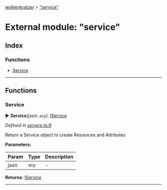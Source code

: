 [wolkenkratzer](../README.md) > ["service"](../modules/_service_.md)



# External module: "service"

## Index

### Functions

* [Service](_service_.md#service)



---
## Functions
<a id="service"></a>

###  Service

► **Service**(json: *`any`*): [IService](../interfaces/_types_.iservice.md)



*Defined in [service.ts:9](https://github.com/arminhammer/wolkenkratzer/blob/77659cc/src/service.ts#L9)*



Return a Service object to create Resources and Attributes


**Parameters:**

| Param | Type | Description |
| ------ | ------ | ------ |
| json | `any`   |  - |





**Returns:** [IService](../interfaces/_types_.iservice.md)





___


